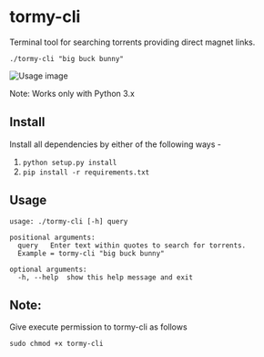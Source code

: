 # tormy-cli

Terminal tool for searching torrents providing direct magnet links.

	./tormy-cli "big buck bunny"
	

 ![Usage image](https://i.imgur.com/Y5T0KvH.png)


Note: Works only with Python 3.x
	

Install
--------
Install all dependencies by either of the following ways -
1) `python setup.py install`
2) `pip install -r requirements.txt`

Usage
-------
```
usage: ./tormy-cli [-h] query

positional arguments:
  query	  Enter text within quotes to search for torrents.
  Example = tormy-cli "big buck bunny"

optional arguments:
  -h, --help  show this help message and exit
```


Note:
-----
Give execute permission to tormy-cli as follows
```
sudo chmod +x tormy-cli
```
